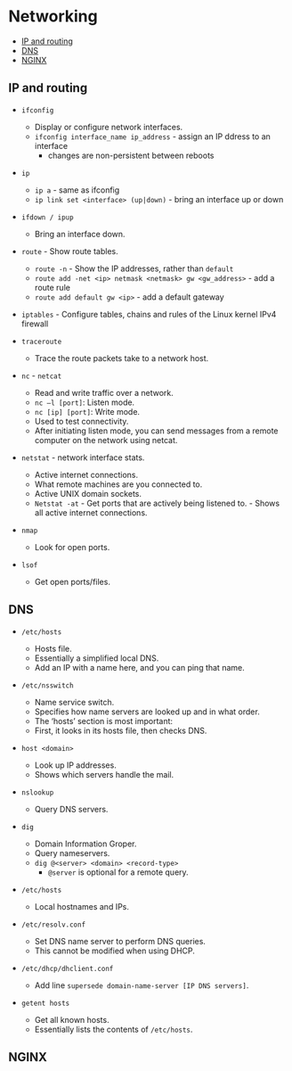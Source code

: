 # Networking

- [IP and routing](#ip-and-routing)
- [DNS](#DNS)
- [NGINX](#NGINX)

## IP and routing 
- `ifconfig`
    - Display or configure network interfaces.
    - `ifconfig interface_name ip_address` - assign an IP ddress to an interface
        - changes are non-persistent between reboots

- `ip`
    - `ip a` - same as ifconfig
    - `ip link set <interface> (up|down)` - bring an interface up or down 
    
- `ifdown / ipup`
    - Bring an interface down.

- `route` - Show route tables.
    - `route -n` - Show the IP addresses, rather than `default`
    - `route add -net <ip> netmask <netmask> gw <gw_address>` - add a route rule
    - `route add default gw <ip>` - add a default gateway


- `iptables` - Configure tables, chains and rules of the Linux kernel IPv4 firewall


- `traceroute`
    - Trace the route packets take to a network host.



- `nc` - `netcat`
    - Read and write traffic over a network.
    - `nc –l [port]`: Listen mode.
    - `nc [ip] [port]`: Write mode.
    - Used to test connectivity.
    - After initiating listen mode, you can send messages from a remote computer on the network using netcat.


- `netstat` - network interface stats.
    - Active internet connections.
    - What remote machines are you connected to.
    - Active UNIX domain sockets.
    - `Netstat -at`
            - Get ports that are actively being listened to.
            - Shows all active internet connections.

- `nmap`
    - Look for open ports.

- `lsof`
    - Get open ports/files.



## DNS

- `/etc/hosts`
    - Hosts file.
    - Essentially a simplified local DNS.
    - Add an IP with a name here, and you can ping that name.

- `/etc/nsswitch`
    - Name service switch.
    - Specifies how name servers are looked up and in what order.
    - The ‘hosts’ section is most important:
    - First, it looks in its hosts file, then checks DNS.


- `host <domain>`
    - Look up IP addresses.
    - Shows which servers handle the mail.

- `nslookup`
    - Query DNS servers.

- `dig`
    - Domain Information Groper.
    - Query nameservers.
    - `dig @<server> <domain> <record-type>`
        - `@server` is optional for a remote query.
    
- `/etc/hosts`
    - Local hostnames and IPs.

- `/etc/resolv.conf`
    - Set DNS name server to perform DNS queries.
    - This cannot be modified when using DHCP.

- `/etc/dhcp/dhclient.conf`
    - Add line `supersede domain-name-server [IP DNS servers]`.

- `getent hosts`
    - Get all known hosts.
    - Essentially lists the contents of `/etc/hosts`.


## NGINX


